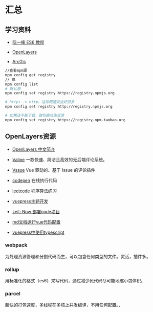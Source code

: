
# 汇总

## 学习资料

- [阮一峰 ES6 教程](http://es6.ruanyifeng.com/)

- [OpenLayers](http://openlayers.org)

- [ArcGis](http://www.arcgis.com/index.html)

```bash
//查看npm源
npm config get registry
// 或
npm config list
# 默认源
npm config set registry https://registry.npmjs.org

# https -> http，这样网速就会好很多
npm config set registry http://registry.npmjs.org 

# 如果还不能下载，就切换成淘宝源
npm config set registry https://registry.npm.taobao.org
```
## OpenLayers资源

- [OpenLayers 中文简介](https://segmentfault.com/a/1190000009679800#articleHeader24)
- [Valine](https://valine.js.org) 一款快速、简洁且高效的无后端评论系统。

- [Vssue](https://vssue.js.org/zh/) Vue 驱动的、基于 Issue 的评论插件
- [codepen](https://codepen.io/) 在线执行代码
- [leetcode](https://leetcode-cn.com/) 程序算法练习

- [vuepress主题开发](https://v1.vuepress.vuejs.org/zh/theme/default-theme-config.html)
- [zeit: Now 部署node项目](https://zeit.co/dashboard)
- [md文档运行vue代码配置](http://daxigua.me/vuepress-plugin-demo-block/zh/)
- [vuepress中使用typescript](https://vuepress.github.io/zh/plugins/typescript/)

### webpack
为处理资源管理和分割代码而生，可以包含任何类型的文件。灵活，插件多。

### rollup
用标准化的格式（es6）来写代码，通过减少死代码尽可能地缩小包体积。

### parcel
超快的打包速度，多线程在多核上并发编译，不用任何配置。、
